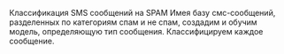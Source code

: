 Классификация SMS сообщений на SPAM
Имея базу смс-сообщений, разделенных по категориям спам и не спам, создадим и обучим модель, определяющую тип сообщения. Классифицируем каждое сообщение.
